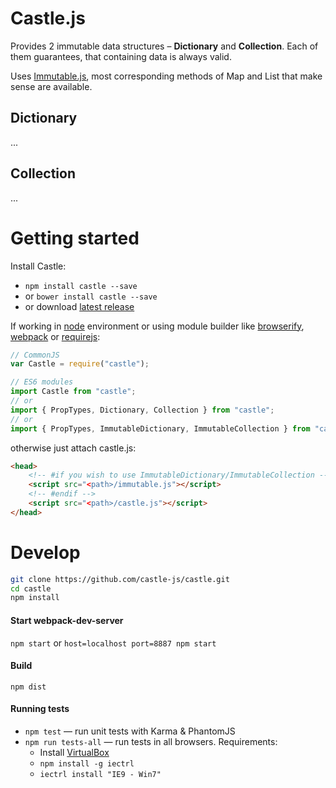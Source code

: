 # Castle.js

Provides 2 immutable data structures – **Dictionary** and **Collection**. Each of them guarantees, that containing data
is always valid.

Uses [Immutable.js](https://facebook.github.io/immutable-js/), most corresponding methods of Map and List
that make sense are available.


## Dictionary

...

## Collection

...


# Getting started

Install Castle:

* `npm install castle --save`
* or `bower install castle --save`
* or download [latest release](https://github.com/castle-js/castle/releases)

If working in [node](https://nodejs.org/en/) environment or using module builder like [browserify](http://browserify.org/), [webpack](https://webpack.github.io/) or [requirejs](http://requirejs.org/):

```javascript
// CommonJS
var Castle = require("castle");

// ES6 modules
import Castle from "castle";
// or
import { PropTypes, Dictionary, Collection } from "castle";
// or
import { PropTypes, ImmutableDictionary, ImmutableCollection } from "castle";
```

otherwise just attach castle.js:

```html
<head>
    <!-- #if you wish to use ImmutableDictionary/ImmutableCollection -->
    <script src="<path>/immutable.js"></script>
    <!-- #endif -->
    <script src="<path>/castle.js"></script>
</head>
```



# Develop

```sh
git clone https://github.com/castle-js/castle.git
cd castle
npm install
```

#### Start webpack-dev-server

`npm start` or `host=localhost port=8887 npm start`


#### Build

`npm dist`


#### Running tests

* `npm test` — run unit tests with Karma & PhantomJS
* `npm run tests-all` — run tests in all browsers. Requirements:
    * Install [VirtualBox](https://www.virtualbox.org/wiki/Downloads)
    * `npm install -g iectrl`
    * `iectrl install "IE9 - Win7"`

